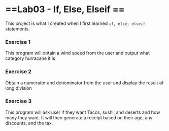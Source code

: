 # ==Lab03 - If, Else, Elseif ==

This project is what I created when I first learned `if, else, elseif` statements.

### Exercise 1

This program will obtain a wind speed from the user and output what category hurracane it is

### Exercise 2

Obtain a numerator and denominator from the user and display the result of long division

### Exercise 3

This program will ask user if they want Tacos, sushi, and deserts and how many they want. It will then generate a receipt based on their age, any discounts, and the tax.
